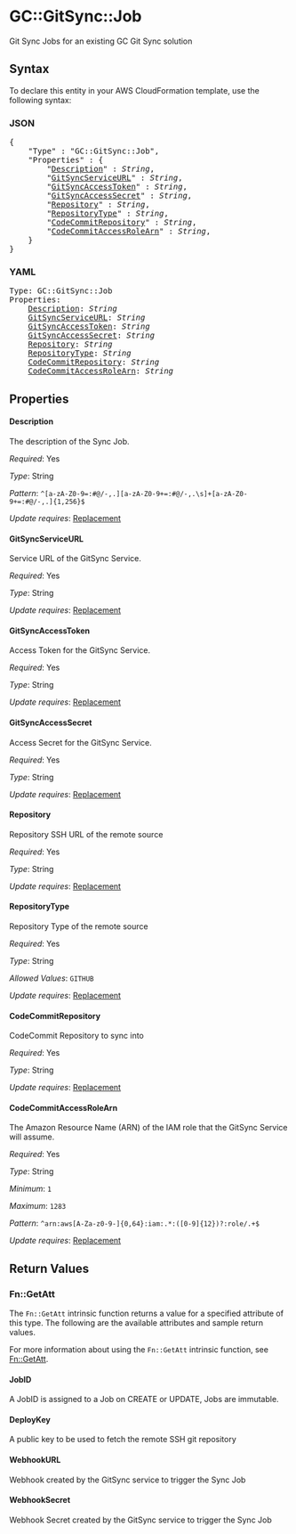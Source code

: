 # GC::GitSync::Job

Git Sync Jobs for an existing GC Git Sync solution

## Syntax

To declare this entity in your AWS CloudFormation template, use the following syntax:

### JSON

<pre>
{
    "Type" : "GC::GitSync::Job",
    "Properties" : {
        "<a href="#description" title="Description">Description</a>" : <i>String</i>,
        "<a href="#gitsyncserviceurl" title="GitSyncServiceURL">GitSyncServiceURL</a>" : <i>String</i>,
        "<a href="#gitsyncaccesstoken" title="GitSyncAccessToken">GitSyncAccessToken</a>" : <i>String</i>,
        "<a href="#gitsyncaccesssecret" title="GitSyncAccessSecret">GitSyncAccessSecret</a>" : <i>String</i>,
        "<a href="#repository" title="Repository">Repository</a>" : <i>String</i>,
        "<a href="#repositorytype" title="RepositoryType">RepositoryType</a>" : <i>String</i>,
        "<a href="#codecommitrepository" title="CodeCommitRepository">CodeCommitRepository</a>" : <i>String</i>,
        "<a href="#codecommitaccessrolearn" title="CodeCommitAccessRoleArn">CodeCommitAccessRoleArn</a>" : <i>String</i>,
    }
}
</pre>

### YAML

<pre>
Type: GC::GitSync::Job
Properties:
    <a href="#description" title="Description">Description</a>: <i>String</i>
    <a href="#gitsyncserviceurl" title="GitSyncServiceURL">GitSyncServiceURL</a>: <i>String</i>
    <a href="#gitsyncaccesstoken" title="GitSyncAccessToken">GitSyncAccessToken</a>: <i>String</i>
    <a href="#gitsyncaccesssecret" title="GitSyncAccessSecret">GitSyncAccessSecret</a>: <i>String</i>
    <a href="#repository" title="Repository">Repository</a>: <i>String</i>
    <a href="#repositorytype" title="RepositoryType">RepositoryType</a>: <i>String</i>
    <a href="#codecommitrepository" title="CodeCommitRepository">CodeCommitRepository</a>: <i>String</i>
    <a href="#codecommitaccessrolearn" title="CodeCommitAccessRoleArn">CodeCommitAccessRoleArn</a>: <i>String</i>
</pre>

## Properties

#### Description

The description of the Sync Job.

_Required_: Yes

_Type_: String

_Pattern_: <code>^[a-zA-Z0-9=:#@/\-,.][a-zA-Z0-9+=:#@/\-,.\s]+[a-zA-Z0-9+=:#@/\-,.]{1,256}$</code>

_Update requires_: [Replacement](https://docs.aws.amazon.com/AWSCloudFormation/latest/UserGuide/using-cfn-updating-stacks-update-behaviors.html#update-replacement)

#### GitSyncServiceURL

Service URL of the GitSync Service.

_Required_: Yes

_Type_: String

_Update requires_: [Replacement](https://docs.aws.amazon.com/AWSCloudFormation/latest/UserGuide/using-cfn-updating-stacks-update-behaviors.html#update-replacement)

#### GitSyncAccessToken

Access Token for the GitSync Service.

_Required_: Yes

_Type_: String

_Update requires_: [Replacement](https://docs.aws.amazon.com/AWSCloudFormation/latest/UserGuide/using-cfn-updating-stacks-update-behaviors.html#update-replacement)

#### GitSyncAccessSecret

Access Secret for the GitSync Service.

_Required_: Yes

_Type_: String

_Update requires_: [Replacement](https://docs.aws.amazon.com/AWSCloudFormation/latest/UserGuide/using-cfn-updating-stacks-update-behaviors.html#update-replacement)

#### Repository

Repository SSH URL of the remote source

_Required_: Yes

_Type_: String

_Update requires_: [Replacement](https://docs.aws.amazon.com/AWSCloudFormation/latest/UserGuide/using-cfn-updating-stacks-update-behaviors.html#update-replacement)

#### RepositoryType

Repository Type of the remote source

_Required_: Yes

_Type_: String

_Allowed Values_: <code>GITHUB</code>

_Update requires_: [Replacement](https://docs.aws.amazon.com/AWSCloudFormation/latest/UserGuide/using-cfn-updating-stacks-update-behaviors.html#update-replacement)

#### CodeCommitRepository

CodeCommit Repository to sync into

_Required_: Yes

_Type_: String

_Update requires_: [Replacement](https://docs.aws.amazon.com/AWSCloudFormation/latest/UserGuide/using-cfn-updating-stacks-update-behaviors.html#update-replacement)

#### CodeCommitAccessRoleArn

The Amazon Resource Name (ARN) of the IAM role that the GitSync Service will assume.

_Required_: Yes

_Type_: String

_Minimum_: <code>1</code>

_Maximum_: <code>1283</code>

_Pattern_: <code>^arn:aws[A-Za-z0-9-]{0,64}:iam:.*:([0-9]{12})?:role/.+$</code>

_Update requires_: [Replacement](https://docs.aws.amazon.com/AWSCloudFormation/latest/UserGuide/using-cfn-updating-stacks-update-behaviors.html#update-replacement)

## Return Values

### Fn::GetAtt

The `Fn::GetAtt` intrinsic function returns a value for a specified attribute of this type. The following are the available attributes and sample return values.

For more information about using the `Fn::GetAtt` intrinsic function, see [Fn::GetAtt](https://docs.aws.amazon.com/AWSCloudFormation/latest/UserGuide/intrinsic-function-reference-getatt.html).

#### JobID

A JobID is assigned to a Job on CREATE or UPDATE, Jobs are immutable.

#### DeployKey

A public key to be used to fetch the remote SSH git repository

#### WebhookURL

Webhook created by the GitSync service to trigger the Sync Job

#### WebhookSecret

Webhook Secret created by the GitSync service to trigger the Sync Job


